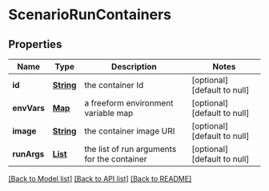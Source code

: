 # ScenarioRunContainers
## Properties

Name | Type | Description | Notes
------------ | ------------- | ------------- | -------------
**id** | [**String**](string.md) | the container Id | [optional] [default to null]
**envVars** | [**Map**](object.md) | a freeform environment variable map | [optional] [default to null]
**image** | [**String**](string.md) | the container image URI | [optional] [default to null]
**runArgs** | [**List**](string.md) | the list of run arguments for the container | [optional] [default to null]

[[Back to Model list]](../README.md#documentation-for-models) [[Back to API list]](../README.md#documentation-for-api-endpoints) [[Back to README]](../README.md)


